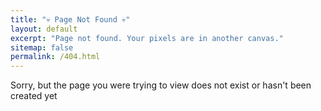 ```yaml
---
title: "💀 Page Not Found 💀"
layout: default
excerpt: "Page not found. Your pixels are in another canvas."
sitemap: false
permalink: /404.html
---
```


Sorry, but the page you were trying to view does not exist or hasn't been created yet

